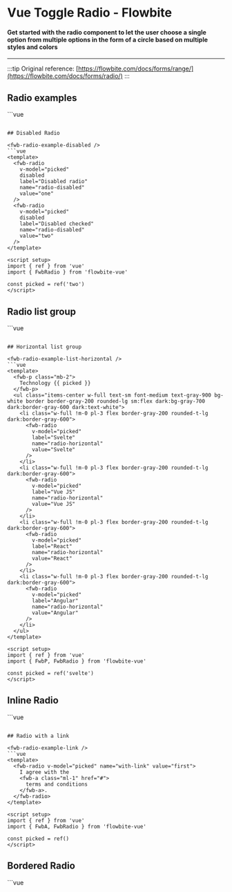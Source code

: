 <script setup>
import FwbRadioExample from './radio/examples/FwbRadioExample.vue'
import FwbRadioExampleBordered from './radio/examples/FwbRadioExampleBordered.vue'
import FwbRadioExampleDisabled from './radio/examples/FwbRadioExampleDisabled.vue'
import FwbRadioExampleInline from './radio/examples/FwbRadioExampleInline.vue'
import FwbRadioExampleLink from './radio/examples/FwbRadioExampleLink.vue'
import FwbRadioExampleList from './radio/examples/FwbRadioExampleList.vue'
import FwbRadioExampleListHorizontal from './radio/examples/FwbRadioExampleListHorizontal.vue'
</script>

# Vue Toggle Radio - Flowbite

#### Get started with the radio component to let the user choose a single option from multiple options in the form of a circle based on multiple styles and colors

---

:::tip
Original reference: [https://flowbite.com/docs/forms/range/](https://flowbite.com/docs/forms/radio/)
:::

## Radio examples

<fwb-radio-example />
```vue
<template>
  <fwb-radio v-model="picked" name="radio" label="Radio 1" value="one" />
  <fwb-radio v-model="picked" name="radio" label="Radio 2" value="two" />
</template>

<script setup>
import { ref } from 'vue'
import { FwbRadio } from 'flowbite-vue'

const picked = ref()
</script>
```

## Disabled Radio

<fwb-radio-example-disabled />
```vue
<template>
  <fwb-radio
    v-model="picked"
    disabled
    label="Disabled radio"
    name="radio-disabled"
    value="one"
  />
  <fwb-radio
    v-model="picked"
    disabled
    label="Disabled checked"
    name="radio-disabled"
    value="two"
  />
</template>

<script setup>
import { ref } from 'vue'
import { FwbRadio } from 'flowbite-vue'

const picked = ref('two')
</script>
```

## Radio list group

<fwb-radio-example-list />
```vue
<template>
  <fwb-p class="mb-2">
    Technology {{ picked }}
  </fwb-p>

  <fwb-list-group>
    <fwb-list-group-item>
      <fwb-radio
        v-model="picked"
        label="Svelte"
        name="list-radio"
        value="Svelte"
      />
    </fwb-list-group-item>
    <fwb-list-group-item>
      <fwb-radio
        v-model="picked"
        label="Vue JS"
        name="list-radio"
        value="Vue JS"
      />
    </fwb-list-group-item>
    <fwb-list-group-item>
      <fwb-radio
        v-model="picked"
        label="React"
        name="list-radio"
        value="React"
      />
    </fwb-list-group-item>
    <fwb-list-group-item>
      <fwb-radio
        v-model="picked"
        label="Angular"
        name="list-radio"
        value="Angular"
      />
    </fwb-list-group-item>
  </fwb-list-group>
</template>

<script setup>
import { ref } from 'vue'
import { FwbListGroup, FwbListGroupItem, FwbP, FwbRadio } from 'flowbite-vue'

const picked = ref('Vue JS')
</script>
```

## Horizontal list group

<fwb-radio-example-list-horizontal />
```vue
<template>
  <fwb-p class="mb-2">
    Technology {{ picked }}
  </fwb-p>
  <ul class="items-center w-full text-sm font-medium text-gray-900 bg-white border border-gray-200 rounded-lg sm:flex dark:bg-gray-700 dark:border-gray-600 dark:text-white">
    <li class="w-full !m-0 pl-3 flex border-gray-200 rounded-t-lg dark:border-gray-600">
      <fwb-radio
        v-model="picked"
        label="Svelte"
        name="radio-horizontal"
        value="Svelte"
      />
    </li>
    <li class="w-full !m-0 pl-3 flex border-gray-200 rounded-t-lg dark:border-gray-600">
      <fwb-radio
        v-model="picked"
        label="Vue JS"
        name="radio-horizontal"
        value="Vue JS"
      />
    </li>
    <li class="w-full !m-0 pl-3 flex border-gray-200 rounded-t-lg dark:border-gray-600">
      <fwb-radio
        v-model="picked"
        label="React"
        name="radio-horizontal"
        value="React"
      />
    </li>
    <li class="w-full !m-0 pl-3 flex border-gray-200 rounded-t-lg dark:border-gray-600">
      <fwb-radio
        v-model="picked"
        label="Angular"
        name="radio-horizontal"
        value="Angular"
      />
    </li>
  </ul>
</template>

<script setup>
import { ref } from 'vue'
import { FwbP, FwbRadio } from 'flowbite-vue'

const picked = ref('svelte')
</script>
```

## Inline Radio

<fwb-radio-example-inline />
```vue
<template>
  <div class="flex w-96">
    <fwb-radio v-model="picked" label="Inline 1" value="first" />
    <fwb-radio v-model="picked" label="Inline 2" value="second" />
    <fwb-radio v-model="picked" label="Inline 3" value="third" />
    <fwb-radio v-model="picked" label="Inline 4" value="fourth" />
  </div>
</template>

<script setup>
import { ref } from 'vue'
import { FwbRadio } from 'flowbite-vue'

const picked = ref('first')
</script>
```

## Radio with a link

<fwb-radio-example-link />
```vue
<template>
  <fwb-radio v-model="picked" name="with-link" value="first">
    I agree with the
    <fwb-a class="ml-1" href="#">
      terms and conditions
    </fwb-a>.
  </fwb-radio>
</template>

<script setup>
import { ref } from 'vue'
import { FwbA, FwbRadio } from 'flowbite-vue'

const picked = ref()
</script>
```

## Bordered Radio

<fwb-radio-example-bordered />
```vue
<template>
  <div class="grid grid-cols-2 gap-6">
    <div class="flex items-center p-2 border border-gray-200 rounded dark:border-gray-700">
      <fwb-radio v-model="picked" label="Radio 1" name="radio-bordered" value="one" />
    </div>
    <div class="flex items-center p-2 border border-gray-200 rounded dark:border-gray-700">
      <fwb-radio v-model="picked" label="Radio 2" name="radio-bordered" value="two" />
    </div>
  </div>
</template>

<script setup>
import { ref } from 'vue'
import { FwbRadio } from 'flowbite-vue'

const picked = ref('one')
</script>
```
